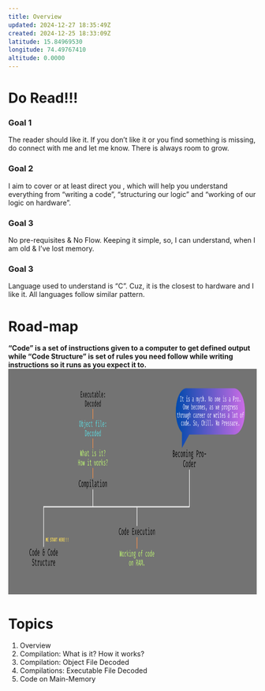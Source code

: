 ```yaml
---
title: Overview
updated: 2024-12-27 18:35:49Z
created: 2024-12-25 18:33:09Z
latitude: 15.84969530
longitude: 74.49767410
altitude: 0.0000
---
```


# Do Read!!!

### Goal 1
The reader should like it. If you don’t like it or you find something is missing, do connect with me and let me know. There is always room to grow.

### Goal 2
I aim to cover or at least direct you , which will help you understand everything from “writing a code”, “structuring our logic” and “working of our logic on hardware”.

### Goal 3
No pre-requisites & No Flow. Keeping it simple, so, I can understand, when I am old & I’ve lost memory.

### Goal 3
Language used to understand is “C”. Cuz, it is the closest to hardware and I like it. All languages follow similar pattern.

# Road-map
**“Code” is a set of instructions given to a computer to get defined output while “Code Structure” is set of rules you need follow while writing instructions so it runs as you expect it to.**  
<img src="../_resources/Lets%20Understand%20C-Code.png" alt="Lets Understand C-Code.png" width="1113" height="458">

# Topics
1.  Overview
2.  Compilation: What is it? How it works?
3.  Compilation: Object File Decoded
4.  Compilations: Executable File Decoded
5.  Code on Main-Memory